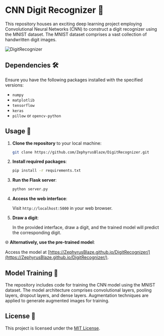 # CNN Digit Recognizer 🔢

This repository houses an exciting deep learning project employing Convolutional Neural Networks (CNN) to construct a digit recognizer using the MNIST dataset. The MNIST dataset comprises a vast collection of handwritten digit images.

![DigitRecognizer](/analysis/preview.png)

## Dependencies 🛠️

Ensure you have the following packages installed with the specified versions:

- `numpy`
- `matplotlib`
- `tensorflow`
- `keras`
- `pillow` or `opencv-python`

## Usage 🚀

1. **Clone the repository** to your local machine:

   ```bash
   git clone https://github.com/ZephyrusBlaze/DigitRecognizer.git
   ```

2. **Install required packages**:

   ```bash
   pip install -r requirements.txt
   ```

3. **Run the Flask server**:

   ```bash
   python server.py
   ```

4. **Access the web interface**:

   Visit `http://localhost:5000` in your web browser.

5. **Draw a digit**:

   In the provided interface, draw a digit, and the trained model will predict the corresponding digit.

🌐 **Alternatively, use the pre-trained model**:

   Access the model at [https://ZephyrusBlaze.github.io/DigitRecognizer/](https://ZephyrusBlaze.github.io/DigitRecognizer/).

## Model Training 🧠

The repository includes code for training the CNN model using the MNIST dataset. The model architecture comprises convolutional layers, pooling layers, dropout layers, and dense layers. Augmentation techniques are applied to generate augmented images for training.

## License 📜

This project is licensed under the [MIT License](LICENSE).
